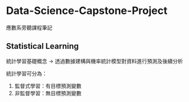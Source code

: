# Data-Science-Capstone-Project
應數系旁聽課程筆記
## Statistical Learning

統計學習基礎概念
-> 透過數據建構與機率統計模型對資料進行預測及後續分析

統計學習可分為：
1. 監督式學習：有目標預測變數
2. 非監督學習：無目標預測變數
